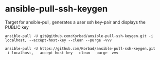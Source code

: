 # ansible-pull-ssh-keygen

Target for ansible-pull, generates a user ssh key-pair and displays the PUBLIC key

```ansible-pull -U git@github.com:Korbad/ansible-pull-ssh-keygen.git -i localhost, --accept-host-key --clean --purge -vvv```

```ansible-pull -U https://github.com/Korbad/ansible-pull-ssh-keygen.git -i localhost, --accept-host-key --clean --purge -vvv```

